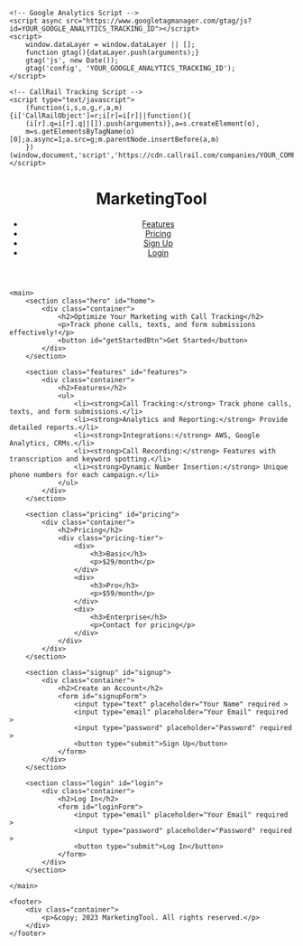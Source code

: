 <!DOCTYPE html>
<html lang="en">
<head>
    <meta charset="UTF-8">
    <meta name="viewport" content="width=device-width, initial-scale=1.0">
    <title>Marketing Tool</title>
    
    <!-- Google Analytics Script -->
    <script async src="https://www.googletagmanager.com/gtag/js?id=YOUR_GOOGLE_ANALYTICS_TRACKING_ID"></script>
    <script>
        window.dataLayer = window.dataLayer || [];
        function gtag(){dataLayer.push(arguments);}
        gtag('js', new Date());
        gtag('config', 'YOUR_GOOGLE_ANALYTICS_TRACKING_ID');
    </script>
    
    <!-- CallRail Tracking Script -->
    <script type="text/javascript">
        (function(i,s,o,g,r,a,m){i['CallRailObject']=r;i[r]=i[r]||function(){
        (i[r].q=i[r].q||[]).push(arguments)},a=s.createElement(o),
        m=s.getElementsByTagName(o)[0];a.async=1;a.src=g;m.parentNode.insertBefore(a,m)
        })(window,document,'script','https://cdn.callrail.com/companies/YOUR_COMPANY_ID/abcdef123456/12/callrail.js','cr');
    </script>
    
</head>
<body>
    <header>
        <div class="container">
            <h1>MarketingTool</h1>
            <nav>
                <ul>
                    <li><a href="#features">Features</a></li>
                    <li><a href="#pricing">Pricing</a></li>
                    <li><a href="#signup">Sign Up</a></li>
                    <li><a href="#login">Login</a></li>
                </ul>
            </nav>
        </div>
    </header>

    <main>
        <section class="hero" id="home">
            <div class="container">
                <h2>Optimize Your Marketing with Call Tracking</h2>
                <p>Track phone calls, texts, and form submissions effectively!</p>
                <button id="getStartedBtn">Get Started</button>
            </div>
        </section>

        <section class="features" id="features">
            <div class="container">
                <h2>Features</h2>
                <ul>
                    <li><strong>Call Tracking:</strong> Track phone calls, texts, and form submissions.</li>
                    <li><strong>Analytics and Reporting:</strong> Provide detailed reports.</li>
                    <li><strong>Integrations:</strong> AWS, Google Analytics, CRMs.</li>
                    <li><strong>Call Recording:</strong> Features with transcription and keyword spotting.</li>
                    <li><strong>Dynamic Number Insertion:</strong> Unique phone numbers for each campaign.</li>
                </ul>
            </div>
        </section>

        <section class="pricing" id="pricing">
            <div class="container">
                <h2>Pricing</h2>
                <div class="pricing-tier">
                    <div>
                        <h3>Basic</h3>
                        <p>$29/month</p>
                    </div>
                    <div>
                        <h3>Pro</h3>
                        <p>$59/month</p>
                    </div>
                    <div>
                        <h3>Enterprise</h3>
                        <p>Contact for pricing</p>
                    </div>
                </div>
            </div>
        </section>

        <section class="signup" id="signup">
            <div class="container">
                <h2>Create an Account</h2>
                <form id="signupForm">
                    <input type="text" placeholder="Your Name" required >
                    <input type="email" placeholder="Your Email" required >
                    <input type="password" placeholder="Password" required >
                    <button type="submit">Sign Up</button>
                </form>
            </div>
        </section>

        <section class="login" id="login">
            <div class="container">
                <h2>Log In</h2>
                <form id="loginForm">
                    <input type="email" placeholder="Your Email" required >
                    <input type="password" placeholder="Password" required >
                    <button type="submit">Log In</button>
                </form>
            </div>
        </section>

    </main>

    <footer>
        <div class="container">
            <p>&copy; 2023 MarketingTool. All rights reserved.</p>
        </div>
    </footer>
    
</body>
</html>
